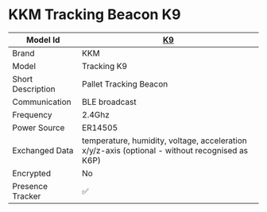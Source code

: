 # KKM Tracking Beacon K9

|Model Id|[K9](https://github.com/theengs/decoder/blob/development/src/devices/KKM_K9_json.h)|
|-|-|
|Brand|KKM|
|Model|Tracking K9|
|Short Description|Pallet Tracking Beacon|
|Communication|BLE broadcast|
|Frequency|2.4Ghz|
|Power Source|ER14505|
|Exchanged Data|temperature, humidity, voltage, acceleration x/y/z-axis (optional - without recognised as K6P)|
|Encrypted|No|
|Presence Tracker|&#9989;|
